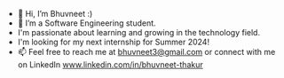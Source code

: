- 👋 Hi, I’m Bhuvneet :)
- 🌱 I’m a Software Engineering student.
- I'm passionate about learning and growing in the technology field.
- I'm looking for my next internship for Summer 2024!
- 📫 Feel free to reach me at bhuvneet3@gmail.com or connect with me on LinkedIn www.linkedin.com/in/bhuvneet-thakur



<!---
bhuvneet/bhuvneet is a ✨ special ✨ repository because its `README.md` (this file) appears on your GitHub profile.
You can click the Preview link to take a look at your changes.
--->

